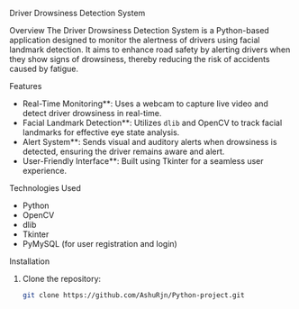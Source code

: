 
Driver Drowsiness Detection System

Overview
The Driver Drowsiness Detection System is a Python-based application designed to monitor the alertness of drivers using facial landmark detection. It aims to enhance road safety by alerting drivers when they show signs of drowsiness, thereby reducing the risk of accidents caused by fatigue.

Features
- Real-Time Monitoring**: Uses a webcam to capture live video and detect driver drowsiness in real-time.
- Facial Landmark Detection**: Utilizes `dlib` and OpenCV to track facial landmarks for effective eye state analysis.
- Alert System**: Sends visual and auditory alerts when drowsiness is detected, ensuring the driver remains aware and alert.
- User-Friendly Interface**: Built using Tkinter for a seamless user experience.

Technologies Used
- Python
- OpenCV
- dlib
- Tkinter
- PyMySQL (for user registration and login)

Installation
1. Clone the repository:
   ```bash
   git clone https://github.com/AshuRjn/Python-project.git
